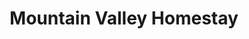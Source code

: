 ---
layout: location
title: Mountain Valley Homestay
keywords: resort stay
cover_image: "/properties/Mountain Valley Homestay/1.jpg"
images_src: Mountain Valley Homestay
price: ₹X,XXX
area: Chikmagalur
rating: 5
description: Craving a retreat nestled amidst rolling hills? Look no further than Mountain Valley Homestay in Chikmagalur. With sprawling green lawns, perfect for carefree afternoons of laughter and games. Cozy cottages dot the landscape, offering a haven of relaxation after a day of exploration. And as night arrives, gather around a crackling bonfire, sharing stories under a blanket of stars. To cap it all off, indulge in mouthwatering, local delicacies prepared with love. Mountain Valley Homestay – where memories are made under a starry sky.
district: Chikmagalur 
total-occupancy: 10
rooms: 3
stay-type: Homestay
accomodation: [
    [0 Couples, 0, 0, house-door],
    [0 4-Sharing Rooms, 0, 0, shop],
    [0 Tent Stays, 0, 0, triangle-half],
]
pricing: [
    [BASIC PACKAGE, 1499, Stay | Breakfast | Activities | Hi-tea | Veg Snacks],
    [STANDARD PACKAGE, 2899, Stay | All Meals | Activities | Hi-tea | Veg Snacks],
    [COUPLE PACKAGE, 2999, Stay | All Meals | Activities | Hi-tea | Veg Snacks]
]
ameneties: [
    [ fa-solid fa-utensils,Restaurant],
    [ fa-solid fa-plug-circle-plus,Power backup],
    [ fa-solid fa-wifi,Wifi],
    [ fa-solid fa-square-parking,Parking ],
    [ fa-solid fa-mug-hot,Kettle],
    [ fa-solid fa-smoking,Smoking area],
    [ fa-solid fa-shower,Shower],
    [ fa-solid fa-hot-tub-person,Hot water],
    [ fa-solid fa-fan,Hair dryer ],
    [ fa-solid fa-tower-observation,Balcony ],
    [ fa-solid fa-mug-saucer,Cafeteria ],
]

activities: [ 
    [ fa-solid fa-fire,Bonfire and Music],
    [ fa-solid fa-chess-knight,Chess],
    [ fa-solid fa-stapler,Badminton ],
    [ fa-solid fa-hockey-puck,Carrom],
    [ fa-solid fa-person-walking,Nature walk],
    [ fa-solid fa-person-walking,Estate walk],
    [ fa-solid fa-person-hiking,Trekking ],
    [ fa-solid fa-dove,Bird watch ],
    [ fa-solid fa-bicycle,Cycling],
    [ fa-solid fa-stapler,Trampoline],
    [ fa-solid fa-baseball-bat-ball,Cricket ],
    [ fa-solid fa-futbol,Football],
]
locations: [Mullayangiri, Herekolale lake, Bababhudhan, Jarree falls, Chikmagalur,]
breakfast: [Neer Dosa, item2, item3, item4]
lunch: [item1, item2, item3, item4]
dinner: [item1, item2, item3, item4]
tnc: ["Yes","No","Yes", "Yes", 01:00PM-11:00AM]
---